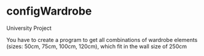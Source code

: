 # configWardrobe
University Project
 
You have to create a program to get all combinations of wardrobe elements (sizes: 50cm, 75cm, 100cm, 120cm), which fit in the wall size of 250cm